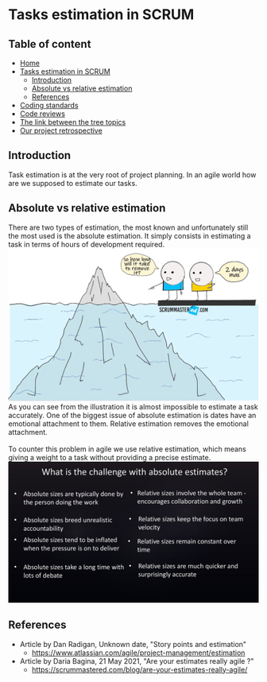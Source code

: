 # Tasks estimation in SCRUM

## Table of content
* [Home](/README.md)
* [Tasks estimation in SCRUM](/readme-content/tasks-estimation.md)
    * [Introduction](#introduction)
    * [Absolute vs relative estimation](#absolute-vs-relative-estimation)
    * [References](#references)
* [Coding standards](/readme-content/coding-standards.md)
* [Code reviews](/readme-content/code-reviews.md)
* [The link between the tree topics](/readme-content/topics-link.md)
* [Our project retrospective](/readme-content/project-retrospective.md)


## Introduction

Task estimation is at the very root of project planning. In an agile world how are we supposed to estimate our tasks.

## Absolute vs relative estimation

There are two types of estimation, the most known and unfortunately still the most used is the absolute estimation. It simply consists in estimating a task in terms of hours of development required. <br>
<img src="./pictures/task-estimation/absolute-relative/Relative-Agile-Estimation.jpg"><br>
As you can see from the illustration it is almost impossible to estimate a task accurately. One of the biggest issue of absolute estimation is dates have an emotional attachment to them. Relative estimation removes the emotional attachment. <br>
<br>
To counter this problem in agile we use relative estimation, which means giving a weight to a task without providing a precise estimate.
<img src="./pictures/task-estimation/absolute-relative/challenge_absolute_estimates.jpg"><br>

## References

- Article by Dan Radigan, Unknown date, "Story points and estimation"
    - https://www.atlassian.com/agile/project-management/estimation
- Article by Daria Bagina, 21 May 2021, "Are your estimates really agile ?"
    - https://scrummastered.com/blog/are-your-estimates-really-agile/